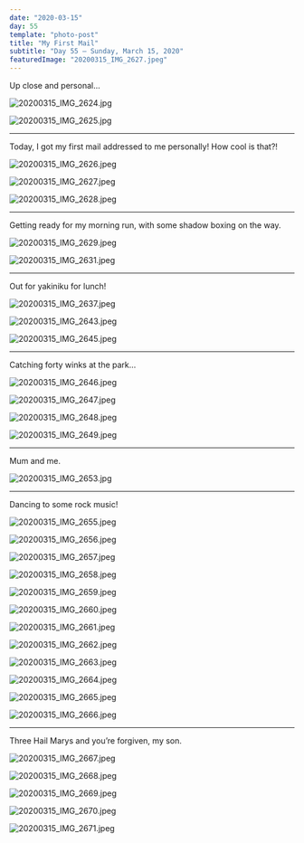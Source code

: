 ```yaml
---
date: "2020-03-15"
day: 55
template: "photo-post"
title: "My First Mail"
subtitle: "Day 55 – Sunday, March 15, 2020"
featuredImage: "20200315_IMG_2627.jpeg"
---
```


Up close and personal...

![20200315_IMG_2624.jpg](20200315_IMG_2624.jpg)

![20200315_IMG_2625.jpg](20200315_IMG_2625.jpg)

<hr />

Today, I got my first mail addressed to me personally! How cool is that?!

![20200315_IMG_2626.jpeg](20200315_IMG_2626.jpeg)

![20200315_IMG_2627.jpeg](20200315_IMG_2627.jpeg)

![20200315_IMG_2628.jpeg](20200315_IMG_2628.jpeg)

<hr />

Getting ready for my morning run, with some shadow boxing on the way.

![20200315_IMG_2629.jpeg](20200315_IMG_2629.jpeg)

![20200315_IMG_2631.jpeg](20200315_IMG_2631.jpeg)

<hr />

Out for yakiniku for lunch!

![20200315_IMG_2637.jpeg](20200315_IMG_2637.jpeg)

![20200315_IMG_2643.jpeg](20200315_IMG_2643.jpeg)

![20200315_IMG_2645.jpeg](20200315_IMG_2645.jpeg)

<hr />

Catching forty winks at the park...

![20200315_IMG_2646.jpeg](20200315_IMG_2646.jpeg)

![20200315_IMG_2647.jpeg](20200315_IMG_2647.jpeg)

![20200315_IMG_2648.jpeg](20200315_IMG_2648.jpeg)

![20200315_IMG_2649.jpeg](20200315_IMG_2649.jpeg)

<hr />

Mum and me.

![20200315_IMG_2653.jpg](20200315_IMG_2653.jpg)

<hr />

Dancing to some rock music!

![20200315_IMG_2655.jpeg](20200315_IMG_2655.jpeg)

![20200315_IMG_2656.jpeg](20200315_IMG_2656.jpeg)

![20200315_IMG_2657.jpeg](20200315_IMG_2657.jpeg)

![20200315_IMG_2658.jpeg](20200315_IMG_2658.jpeg)

![20200315_IMG_2659.jpeg](20200315_IMG_2659.jpeg)

![20200315_IMG_2660.jpeg](20200315_IMG_2660.jpeg)

![20200315_IMG_2661.jpeg](20200315_IMG_2661.jpeg)

![20200315_IMG_2662.jpeg](20200315_IMG_2662.jpeg)

![20200315_IMG_2663.jpeg](20200315_IMG_2663.jpeg)

![20200315_IMG_2664.jpeg](20200315_IMG_2664.jpeg)

![20200315_IMG_2665.jpeg](20200315_IMG_2665.jpeg)

![20200315_IMG_2666.jpeg](20200315_IMG_2666.jpeg)

<hr />

Three Hail Marys and you’re forgiven, my son.

![20200315_IMG_2667.jpeg](20200315_IMG_2667.jpeg)

![20200315_IMG_2668.jpeg](20200315_IMG_2668.jpeg)

![20200315_IMG_2669.jpeg](20200315_IMG_2669.jpeg)

![20200315_IMG_2670.jpeg](20200315_IMG_2670.jpeg)

![20200315_IMG_2671.jpeg](20200315_IMG_2671.jpeg)
